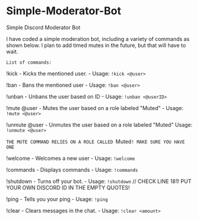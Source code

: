 # Simple-Moderator-Bot
Simple Discord Moderator Bot

I have coded a simple moderation bot, including a variety of commands as shown below. I plan to add timed mutes in the future, but that will have to wait.


`List of commands:`

!kick - Kicks the mentioned user. - Usage: `!kick <@user>`

!ban - Bans the mentioned user - Usage: `!ban <@user>`

!unban - Unbans the user based on ID - Usage: `!unban <@userID>`

!mute @user - Mutes the user based on a role labeled "Muted" - Usage: `!mute <@user>`

!unmute @user - Unmutes the user based on a role labeled "Muted" Usage: `!unmute <@user>`

`THE MUTE COMMAND RELIES ON A ROLE CALLED `Muted`! MAKE SURE YOU HAVE ONE`

!welcome - Welcomes a new user - Usage: `!welcome`

!commands - Displays commands - Usage: `!commands`

!shutdown - Turns off your bot. - Usage: `!shutdown` // CHECK LINE 181! PUT YOUR OWN DISCORD ID IN THE EMPTY QUOTES!

!ping - Tells you your ping - Usage: `!ping`

!clear - Clears messages in the chat. - Usage: `!clear <amount>`

